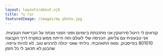 ```yaml
---
layout: layouts/about.njk
title: קצת עלי
featuredImage: /images/my photo.jpg
---
```


קוראים לי רויטל סירוטקין אני מתכנתת ביומיום וזמני הפנוי מנחה על הבריאות הטבעית.
אני טבעונית עם צליאק.
הכניסה שלי לעולם הזה הייתה ממש במקרה דרך הקבוצה 801010 בפייסבוק. ומאז התאהבתי.
גיליתי שאני יכולה להרגיש טוב. לא להיות עייפה. שהבטן לא תכאב לי כל הזמן

<!-- 
ואני מתעניינת בתזונה
הגעתי לזה ממש במקרה
התאהבתי בלחיות בריא
הדרך עוד ארוכה אבל אני לגמרי בדרך לשם.
אשמח אם תצטרפו אלי למסע שאני עוברת
-->


